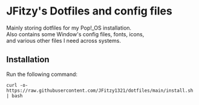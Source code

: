 # JFitzy's Dotfiles and config files

Mainly storing dotfiles for my Pop!_OS installation.  
Also contains some Window's config files, fonts, icons,  
and various other files I need across systems.

## Installation

Run the following command:

`curl -o- https://raw.githubusercontent.com/JFitzy1321/dotfiles/main/install.sh | bash`
